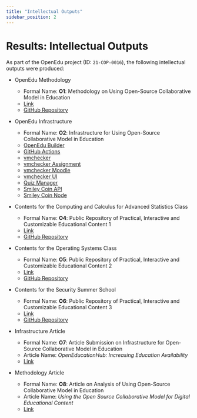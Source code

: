 ```yaml
---
title: "Intellectual Outputs"
sidebar_position: 2
---
```


# Results: Intellectual Outputs

As part of the OpenEdu project (ID: `21-COP-0016`), the following intellectual outputs were produced:

- OpenEdu Methodology
  - Formal Name: **O1**: Methodology on Using Open-Source Collaborative Model in Education
  - [Link](https://open-education-hub.github.io/methodology/)
  - [GitHub Repository](https://github.com/open-education-hub/methodology)

- OpenEdu Infrastructure
  - Formal Name: **O2**: Infrastructure for Using Open-Source Collaborative Model in Education
  - [OpenEdu Builder](https://github.com/open-education-hub/openedu-builder)
  - [GitHub Actions](https://github.com/open-education-hub/actions)
  - [vmchecker](https://github.com/open-education-hub/vmchecker-next)
  - [vmchecker Assignment](https://github.com/open-education-hub/vmchecker-next-assignment)
  - [vmchecker Moodle](https://github.com/open-education-hub/vmchecker-next-api)
  - [vmchecker UI](https://github.com/open-education-hub/vmchecker-next-ui)
  - [Quiz Manager](https://github.com/systems-cs-pub-ro/quiz-manager)
  - [Smiley Coin API](https://github.com/open-education-hub/smileycoin-api)
  - [Smiley Coin Node](https://github.com/open-education-hub/smileycoin-node)

- Contents for the Computing and Calculus for Advanced Statistics Class
  - Formal Name: **O4**: Public Repository of Practical, Interactive and Customizable Educational Content 1
  - [Link](https://open-education-hub.github.io/ccas/)
  - [GitHub Repository](https://github.com/open-education-hub/ccas)

- Contents for the Operating Systems Class
  - Formal Name: **O5**: Public Repository of Practical, Interactive and Customizable Educational Content 2
  - [Link](https://open-education-hub.github.io/operating-systems/)
  - [GitHub Repository](https://github.com/open-education-hub/operating-systems)

- Contents for the Security Summer School
  - Formal Name: **O6**: Public Repository of Practical, Interactive and Customizable Educational Content 3
  - [Link](https://open-education-hub.github.io/binary-security/)
  - [GitHub Repository](https://github.com/open-education-hub/binary-security)

- Infrastructure Article
  - Formal Name: **O7**: Article Submission on Infrastructure for Open-Source Collaborative Model in Education
  - Article Name: _OpenEducationHub: Increasing Education Availability_
  - [Link](https://open-education-hub.github.io/docs/published-papers/openedu-increasing-education-availability)

- Methodology Article
  - Formal Name: **O8**: Article on Analysis of Using Open-Source Collaborative Model in Education
  - Article Name: _Using the Open Source Collaborative Model for Digital Educational Content_
  - [Link](https://open-education-hub.github.io/docs/published-papers/openedu-methodology)
